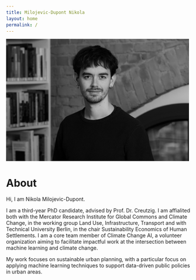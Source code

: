 ```yaml
---
title: Milojevic-Dupont Nikola
layout: home
permalink: /
---
```


<img src="pic_bnw.jpg" alt="image" width="500"/>

# About

Hi, I am Nikola Milojevic-Dupont. 

I am a third-year PhD candidate, advised by Prof. Dr. Creutzig. I am affialited both with the Mercator Research Institute for Global Commons and Climate Change, in the working group Land Use, Infrastructure, Transport and with Technical University Berlin, in the chair Sustainability Economics of Human Settlements. I am a core team member of Climate Change AI, a volunteer organization aiming to facilitate impactful work at the intersection between machine learning and climate change. 

My work focuses on sustainable urban planning, with a particular focus on applying machine learning techniques to support data-driven public policies in urban areas.
